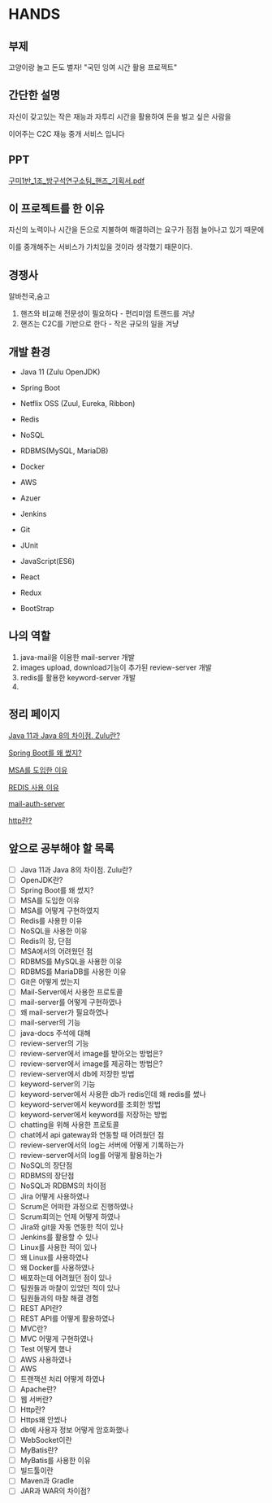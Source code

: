 ﻿# HANDS

## 부제

고양이랑 놀고 돈도 벌자! "국민 잉여 시간 활용 프로젝트"

## 간단한 설명

자신이 갖고있는 작은 재능과 자투리 시간을 활용하여 돈을 벌고 싶은 사람을

이어주는 C2C 재능 중개 서비스 입니다

## PPT

[구미1반_1조_방구석연구소팀_핸즈_기획서.pdf](https://github.com/JaeHyukSim/projects/blob/jaehyuk/hands/jaehyuk/hands/data/%EA%B5%AC%EB%AF%B81%EB%B0%98_1%EC%A1%B0_%EB%B0%A9%EA%B5%AC%EC%84%9D%EC%97%B0%EA%B5%AC%EC%86%8C%ED%8C%80_%ED%95%B8%EC%A6%88_%EA%B8%B0%ED%9A%8D%EC%84%9C.pdf)

## 이 프로젝트를 한 이유

자신의 노력이나 시간을 돈으로 지불하여 해결하려는 요구가 점점 늘어나고 있기 때문에

이를 중개해주는 서비스가 가치있을 것이라 생각했기 때문이다.

## 경쟁사

알바천국,숨고

1.  핸즈와 비교해 전문성이 필요하다 - 편리미엄 트랜드를 겨냥
2.  핸즈는 C2C를 기반으로 한다 - 작은 규모의 일을 겨냥

## 개발 환경

-   Java 11 (Zulu OpenJDK)
    
-   Spring Boot
    
-   Netflix OSS (Zuul, Eureka, Ribbon)
    
-   Redis
    
-   NoSQL
    
-   RDBMS(MySQL, MariaDB)
    
-   Docker
    
-   AWS
    
-   Azuer
    
-   Jenkins
    
-   Git
    
-   JUnit
    
-   JavaScript(ES6)
    
-   React
    
-   Redux
    
-   BootStrap
    

## 나의 역할

1.  java-mail을 이용한 mail-server 개발
2.  images upload, download기능이 추가된 review-server 개발
3.  redis를 활용한 keyword-server 개발
4. 

## 정리 페이지

[Java 11과 Java 8의 차이점. Zulu란?](https://www.notion.so/Java-11-Java-8-Zulu-6cd745bca96d4e39b64dcd4e88c582cf)

[Spring Boot를 왜 썼지?](https://www.notion.so/Spring-Boot-0f0b222e33d743d5b870db9d8e1cffc4)

[MSA를 도입한 이유](https://www.notion.so/MSA-ca7bd5d3bb454b4b8c0095f365fe314f)

[REDIS 사용 이유](https://www.notion.so/REDIS-e2c042ac86864be3b5bf15ea9d4d4ce6)

[mail-auth-server](https://github.com/JaeHyukSim/projects/blob/jaehyuk/hands/jaehyuk/hands/mail/mail.md)

[http란?](https://github.com/JaeHyukSim/projects/blob/jaehyuk/hands/jaehyuk/hands/data/study/http.md)

## 앞으로 공부해야 할 목록

-   [ ] Java 11과 Java 8의 차이점. Zulu란?
-   [ ] OpenJDK란?
-   [ ] Spring Boot를 왜 썼지?
-   [ ] MSA를 도입한 이유
-   [ ] MSA를 어떻게 구현하였지
-   [ ] Redis를 사용한 이유
-   [ ] NoSQL을 사용한 이유
-   [ ] Redis의 장, 단점
-   [ ] MSA에서의 어려웠던 점
-   [ ] RDBMS를 MySQL을 사용한 이유
-   [ ] RDBMS를 MariaDB를 사용한 이유
-   [ ] Git은 어떻게 썼는지
-   [ ] Mail-Server에서 사용한 프로토콜
-   [ ] mail-server를 어떻게 구현하였나
-   [ ] 왜 mail-server가 필요하였나
-   [ ] mail-server의 기능
-   [ ] java-docs 주석에 대해
-   [ ] review-server의 기능
-   [ ] review-server에서 image를 받아오는 방법은?
-   [ ] review-server에서 image를 제공하는 방법은?
-   [ ] review-server에서 db에 저장한 방법
-   [ ] keyword-server의 기능
-   [ ] keyword-server에서 사용한 db가 redis인데 왜 redis를 썼나
-   [ ] keyword-server에서 keyword를 조회한 방법
-   [ ] keyword-server에서 keyword를 저장하는 방법
-   [ ] chatting을 위해 사용한 프로토콜
-   [ ] chat에서 api gateway와 연동할 때 어려웠던 점
-   [ ] review-server에서의 log는 서버에 어떻게 기록하는가
-   [ ] review-server에서의 log를 어떻게 활용하는가
-   [ ] NoSQL의 장단점
-   [ ] RDBMS의 장단점
-   [ ] NoSQL과 RDBMS의 차이점
-   [ ] Jira 어떻게 사용하였나
-   [ ] Scrum은 어떠한 과정으로 진행하였나
-   [ ] Scrum회의는 언제 어떻게 하였나
-   [ ] Jira와 git을 자동 연동한 적이 있나
-   [ ] Jenkins를 활용할 수 있나
-   [ ] Linux를 사용한 적이 있나
-   [ ] 왜 Linux를 사용하였나
-   [ ] 왜 Docker를 사용하였나
-   [ ] 배포하는데 어려웠던 점이 있나
-   [ ] 팀원들과 마찰이 있었던 적이 있나
-   [ ] 팀원들과의 마찰 해결 경험
-   [ ] REST API란?
-   [ ] REST API를 어떻게 활용하였나
-   [ ] MVC란?
-   [ ] MVC 어떻게 구현하였나
-   [ ] Test 어떻게 했나
-   [ ] AWS 사용하였나
-   [ ] AWS
-   [ ] 트랜잭션 처리 어떻게 하였나
-   [ ] Apache란?
-   [ ] 웹 서버란?
-   [ ] Http란?
-   [ ] Https왜 안썼나
-   [ ] db에 사용자 정보 어떻게 암호화했나
-   [ ] WebSocket이란
-   [ ] MyBatis란?
-   [ ] MyBatis를 사용한 이유
-   [ ] 빌드툴이란
-   [ ] Maven과 Gradle
-   [ ] JAR과 WAR의 차이점?
